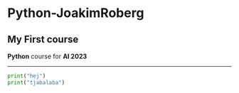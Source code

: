 # Python-JoakimRoberg

## My First course

**Python** course for **AI 2023**

---

```` python
print("hej")
print("tjabalaba")

````
